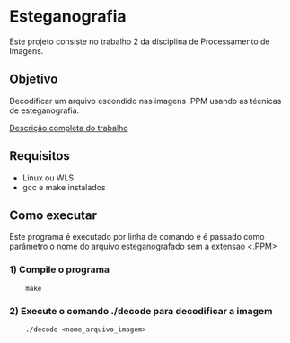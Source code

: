 # Esteganografia

Este projeto consiste no trabalho 2 da disciplina de Processamento de Imagens. 

## Objetivo

Decodificar um arquivo escondido nas imagens .PPM usando as técnicas de esteganografia.

[Descrição completa do trabalho](descricao_trabalho2.pdf)

## Requisitos
 - Linux ou WLS
 - gcc e make instalados

## Como executar

Este programa é executado por linha de comando e é passado como parâmetro o nome do arquivo esteganografado sem a extensao <.PPM>  

### 1) Compile o programa

```
    make
```

### 2) Execute o comando ./decode para decodificar a imagem

```
    ./decode <nome_arquivo_imagem>
```